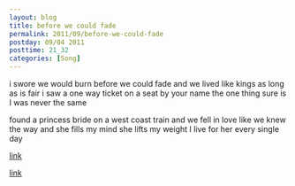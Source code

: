 ```yaml
---
layout: blog
title: before we could fade
permalink: 2011/09/before-we-could-fade
postday: 09/04 2011
posttime: 21_32
categories: [Song]
---
```


i swore we would burn before we could fade
and we lived like kings as long as is fair
i saw a one way ticket on a seat by your name
the one thing sure is I was never the same

found a princess bride on a west coast train
and we fell in love like we knew the way
and she fills my mind
she lifts my weight
I live for her
every single day

<a href="http://kristeraxel.com/media/vault/before-we-could-fade.mp3">link</a>

<a href="http://kristeraxel.com/media/vault/before-we-could-fade2.mp3">link</a>
